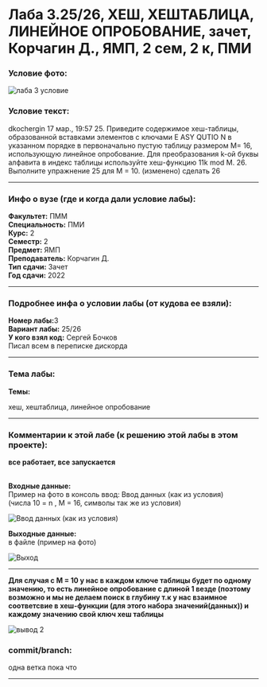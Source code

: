 # Лаба 3.25/26, ХЕШ, ХЕШТАБЛИЦА, ЛИНЕЙНОЕ ОПРОБОВАНИЕ, зачет, Корчагин Д., ЯМП, 2 сем, 2 к, ПМИ

<h3>Условие фото:</h3>

![лаба 3 условие](https://user-images.githubusercontent.com/72470327/176409739-0c9aae99-e4aa-4306-af5e-41a4b68c5f1f.png)


<h3>Условие текст:</h3>
<p>
dkochergin 17 мар., 19:57 25. Приведите содержимое хеш-таблицы, образованной вставками элементов с ключами E ASY QUTIO N в указанном порядке в первоначально пустую таблицу размером М= 16, использующую линейное опробование. Для преобразования k-ой буквы алфавита в индекс таблицы используйте хеш-функцию 11k mod M.
26. Выполните упражнение 25 для М = 10. (изменено) сделать 26
</p>

<hr />
<h3>Инфо о вузе (где и когда дали условие лабы):</h3>
<b>Факультет:</b> ПММ
<br/>
<b>Специальность:</b> ПМИ
<br/>
<b>Курс:</b> 2
<br/>
<b>Семестр:</b> 2
<br/>
<b>Предмет:</b> ЯМП
<br/>
<b>Преподаватель:</b> Корчагин Д.
<br/>
<b>Тип сдачи:</b> Зачет
<br/>
<b>Год сдачи:</b> 2022

<hr />
<h3>Подробнее инфа о условии лабы (от кудова ее взяли):</h3>
<b>Номер лабы:</b>3
<br/>
<b>Вариант лабы:</b> 25/26
<br/>
<b>У кого взял код:</b> Сергей Бочков
<br/>
 Писал всем в переписке дискорда

<hr />

<h3>Тема лабы:</h3>
<b>Темы:</b> 
<p>
 хеш, хештаблица, линейное опробование
</p>


<hr />

<h3>Комментарии к этой лабе (к решению этой лабы в этом проекте):</h3>
<p>
 <b>все работает, все запускается</b> <br/> <br/>
  
  <b>Входные данные:</b> <br/>
 Пример на фото в консоль ввод:
Ввод данных (как из условия)  
(числа 10 = n , M = 16, символы так же из условия)  

![Ввод данных (как из условия)](https://user-images.githubusercontent.com/72470327/176535417-3ccc5ed5-1f7b-4509-905a-b72a1b20e7ac.png)

 
   <b>Выходные данные:</b> <br/>
  в файле (пример на фото) 
  
  ![Выход](https://user-images.githubusercontent.com/72470327/176535763-a8706df8-905b-4468-a94c-3351e139fe92.png)


</p>

<hr />

**Для случая с M = 10 у нас в каждом ключе таблицы будет по одному значению, то есть линейное опробование с длиной 1 везде (поэтому возможно и мы не делаем поиск в глубину т.к у нас взаимное соответсвие в хеш-функции (для этого набора значений(данных)) и каждому значению свой ключ хеш таблицы**

![вывод 2](https://user-images.githubusercontent.com/72470327/176536738-3a904c3b-ef17-4393-bd0c-f324da80f864.png)


<h3>commit/branch:</h3>
  <p>
    одна ветка пока что
</p>

<hr />

